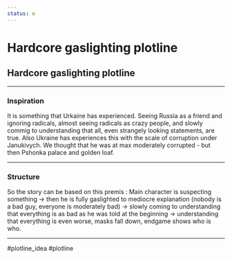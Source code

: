 ```yaml
---
status: ⚙️
---
```

# Hardcore gaslighting plotline

## Hardcore gaslighting plotline

 ---

### Inspiration
It is something that Urkaine has experienced. Seeing Russia as a friend and ignoring radicals, almost seeing  radicals as crazy people, and slowly commig to understanding that all, even strangely looking statements, are true.
Also Ukraine has experiences this with the scale of corruption under Janukivych. We thought that he was at max moderately corrupted - but then Pshonka palace and golden loaf.

---

### Structure
So the story can be based on this premis :
Main character is suspecting something -> then he is fully gaslighted to mediocre explanation (nobody is a bad guy, everyone is moderately bad) -> slowly coming to understanding that everything is as bad as he was told at the beginning -> understanding that everything is even worse, masks fall down, endgame shows who is who.

---

#plotline_idea #plotline
